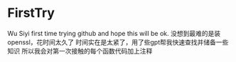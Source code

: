 # FirstTry
Wu Siyi first time trying github and hope this will be ok.
没想到最难的是装openssl，花时间太久了
时间实在是太紧了，用了些gpt帮我快速查找并储备一些知识
所以我会对第一次接触的每个函数代码加上注释
